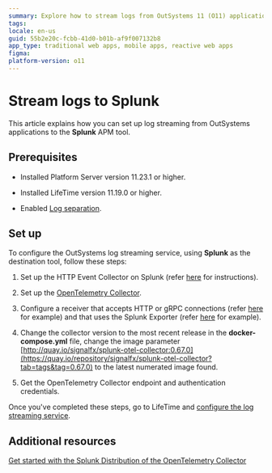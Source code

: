 ```yaml
---
summary: Explore how to stream logs from OutSystems 11 (O11) applications to Splunk using OpenTelemetry Collector setup and configuration.
tags: 
locale: en-us
guid: 55b2e20c-fcbb-41d0-b01b-af9f007132b8
app_type: traditional web apps, mobile apps, reactive web apps
figma: 
platform-version: o11
---
```


# Stream logs to Splunk

This article explains how you can set up log streaming from OutSystems applications to the **Splunk** APM tool.

## Prerequisites

* Installed Platform Server version 11.23.1 or higher.

* Installed LifeTime version 11.19.0 or higher.

* Enabled [Log separation](../../setup-infra-platform/setup/logging-db/logs-separation-cloud/intro.md). 

## Set up

To configure the OutSystems log streaming service, using **Splunk** as the destination tool, follow these steps:

1. Set up the HTTP Event Collector on Splunk (refer [here](https://docs.splunk.com/Documentation/Splunk/9.2.1/Data/UsetheHTTPEventCollector) for instructions).

1. Set up the [OpenTelemetry Collector](configure-collector.md).

1. Configure a receiver that accepts HTTP or gRPC connections (refer [here](https://github.com/open-telemetry/opentelemetry-collector/blob/main/receiver/otlpreceiver/README.md) for example) and that uses the Splunk Exporter (refer [here](https://github.com/signalfx/splunk-otel-collector/tree/main/examples/otel-logs-splunk) for example).

1. Change the collector version to the most recent release in the **docker-compose.yml** file, change the image parameter [http://quay.io/signalfx/splunk-otel-collector:0.67.0](https://quay.io/repository/signalfx/splunk-otel-collector?tab=tags&tag=0.67.0) to the latest numerated image found.

1. Get the OpenTelemetry Collector endpoint and authentication credentials.

Once you've completed these steps, go to LifeTime and [configure the log streaming service](lifetime-streaming.md). 

## Additional resources

[Get started with the Splunk Distribution of the OpenTelemetry Collector](https://docs.splunk.com/observability/en/gdi/opentelemetry/opentelemetry.html)  

